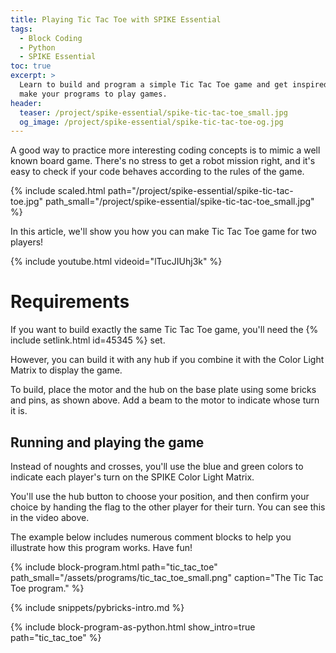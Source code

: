 ```yaml
---
title: Playing Tic Tac Toe with SPIKE Essential
tags:
  - Block Coding
  - Python
  - SPIKE Essential
toc: true
excerpt: >
  Learn to build and program a simple Tic Tac Toe game and get inspired to
  make your programs to play games.
header:
  teaser: /project/spike-essential/spike-tic-tac-toe_small.jpg
  og_image: /project/spike-essential/spike-tic-tac-toe-og.jpg
---
```


A good way to practice more interesting coding concepts is to mimic a well
known board game. There's no stress to get a robot mission right, and it's
easy to check if your code behaves according to the rules of the game.

{% include scaled.html
  path="/project/spike-essential/spike-tic-tac-toe.jpg"
  path_small="/project/spike-essential/spike-tic-tac-toe_small.jpg"
%}

In this article, we'll show you how you can make Tic Tac Toe game for two
players!

{% include youtube.html videoid="lTucJIUhj3k" %}

# Requirements

If you want to build exactly the same Tic Tac Toe game, you'll need the
{% include setlink.html id=45345 %} set.

However, you can build it with any hub if you combine it with the Color Light
Matrix to display the game.

To build, place the motor and the hub on the base plate using some bricks and
pins, as shown above. Add a beam to the motor to indicate whose turn it is.

## Running and playing the game

Instead of noughts and crosses, you'll use the blue and green colors
to indicate each player's turn on the SPIKE Color Light Matrix.

You'll use the hub button to choose your position, and then confirm your choice
by handing the flag to the other player for their turn. You can see this in the
video above.

The example below includes numerous comment blocks to help you illustrate how
this program works. Have fun!

{% include block-program.html
path="tic_tac_toe"
path_small="/assets/programs/tic_tac_toe_small.png"
caption="The Tic Tac Toe program."
%}

{% include snippets/pybricks-intro.md %}

{%
  include block-program-as-python.html
  show_intro=true
  path="tic_tac_toe"
%}
